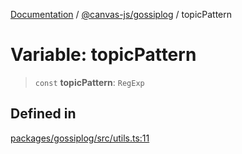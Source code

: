[Documentation](../../../packages.md) / [@canvas-js/gossiplog](../index.md) / topicPattern

# Variable: topicPattern

> `const` **topicPattern**: `RegExp`

## Defined in

[packages/gossiplog/src/utils.ts:11](https://github.com/canvasxyz/canvas/blob/62d177fb446565afa753f83091e84331fbd47245/packages/gossiplog/src/utils.ts#L11)
